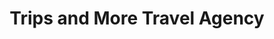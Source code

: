 ---
title: "Trips and More Travel Agency"
url: /rolla/trips-and-more-travel-agency/
shop: travel agency
---